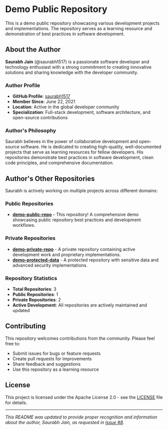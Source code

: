 # Demo Public Repository

This is a demo public repository showcasing various development projects and implementations. The repository serves as a learning resource and demonstration of best practices in software development.

## About the Author

**Saurabh Jain** (@saurabh1517) is a passionate software developer and technology enthusiast with a strong commitment to creating innovative solutions and sharing knowledge with the developer community.

### Author Profile
- **GitHub Profile**: [saurabh1517](https://github.com/saurabh1517)
- **Member Since**: June 22, 2021
- **Location**: Active in the global developer community
- **Specialization**: Full-stack development, software architecture, and open-source contributions

### Author's Philosophy
Saurabh believes in the power of collaborative development and open-source software. He is dedicated to creating high-quality, well-documented projects that serve as learning resources for fellow developers. His repositories demonstrate best practices in software development, clean code principles, and comprehensive documentation.

## Author's Other Repositories

Saurabh is actively working on multiple projects across different domains:

### Public Repositories
- **[demo-public-repo](https://github.com/saurabh1517/demo-public-repo)** - This repository! A comprehensive demo showcasing public repository best practices and development workflows.

### Private Repositories
- **[demo-private-repo](https://github.com/saurabh1517/demo-private-repo)** - A private repository containing active development work and proprietary implementations.
- **[demo-protected-data](https://github.com/saurabh1517/demo-protected-data)** - A protected repository with sensitive data and advanced security implementations.

### Repository Statistics
- **Total Repositories**: 3
- **Public Repositories**: 1
- **Private Repositories**: 2
- **Active Development**: All repositories are actively maintained and updated

## Contributing

This repository welcomes contributions from the community. Please feel free to:
- Submit issues for bugs or feature requests
- Create pull requests for improvements
- Share feedback and suggestions
- Use this repository as a learning resource

## License

This project is licensed under the Apache License 2.0 - see the [LICENSE](LICENSE) file for details.

---

*This README was updated to provide proper recognition and information about the author, Saurabh Jain, as requested in [Issue #8](https://github.com/saurabh1517/demo-public-repo/issues/8).*